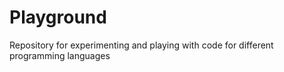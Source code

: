 # Playground
Repository for experimenting and playing with code for different programming languages
